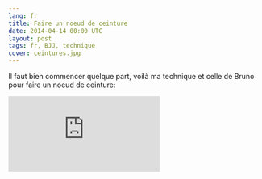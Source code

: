 ```yaml
---
lang: fr
title: Faire un noeud de ceinture
date: 2014-04-14 00:00 UTC
layout: post
tags: fr, BJJ, technique 
cover: ceintures.jpg
---
```

Il faut bien commencer quelque part, voilà ma technique et celle de Bruno pour faire un noeud de ceinture: 

<div class="video">
    <iframe  class="video" src="https://www.youtube.com/embed/CZyu7ss7Xcc" frameborder="0" allowfullscreen></iframe>
</div> 

